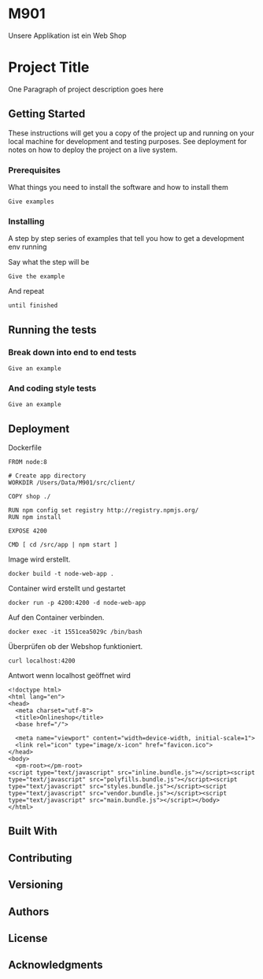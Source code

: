 # M901

Unsere Applikation ist ein Web Shop
# Project Title

One Paragraph of project description goes here

## Getting Started

These instructions will get you a copy of the project up and running on your local machine for development and testing purposes. See deployment for notes on how to deploy the project on a live system.

### Prerequisites

What things you need to install the software and how to install them

```
Give examples
```

### Installing

A step by step series of examples that tell you how to get a development env running

Say what the step will be

```
Give the example
```

And repeat

```
until finished
```



## Running the tests



### Break down into end to end tests


```
Give an example
```

### And coding style tests


```
Give an example
```

## Deployment
Dockerfile
```
FROM node:8

# Create app directory
WORKDIR /Users/Data/M901/src/client/

COPY shop ./

RUN npm config set registry http://registry.npmjs.org/
RUN npm install

EXPOSE 4200

CMD [ cd /src/app | npm start ]

```
Image wird erstellt.
```
docker build -t node-web-app .
```
Container wird erstellt und gestartet
```
docker run -p 4200:4200 -d node-web-app
```
Auf den Container verbinden.
```
docker exec -it 1551cea5029c /bin/bash
```
Überprüfen ob der Webshop funktioniert.
```
curl localhost:4200
```
Antwort wenn localhost geöffnet wird
```
<!doctype html>
<html lang="en">
<head>
  <meta charset="utf-8">
  <title>Onlineshop</title>
  <base href="/">

  <meta name="viewport" content="width=device-width, initial-scale=1">
  <link rel="icon" type="image/x-icon" href="favicon.ico">
</head>
<body>
  <pm-root></pm-root>
<script type="text/javascript" src="inline.bundle.js"></script><script type="text/javascript" src="polyfills.bundle.js"></script><script type="text/javascript" src="styles.bundle.js"></script><script type="text/javascript" src="vendor.bundle.js"></script><script type="text/javascript" src="main.bundle.js"></script></body>
</html>
```
## Built With



## Contributing



## Versioning



## Authors


## License


## Acknowledgments


